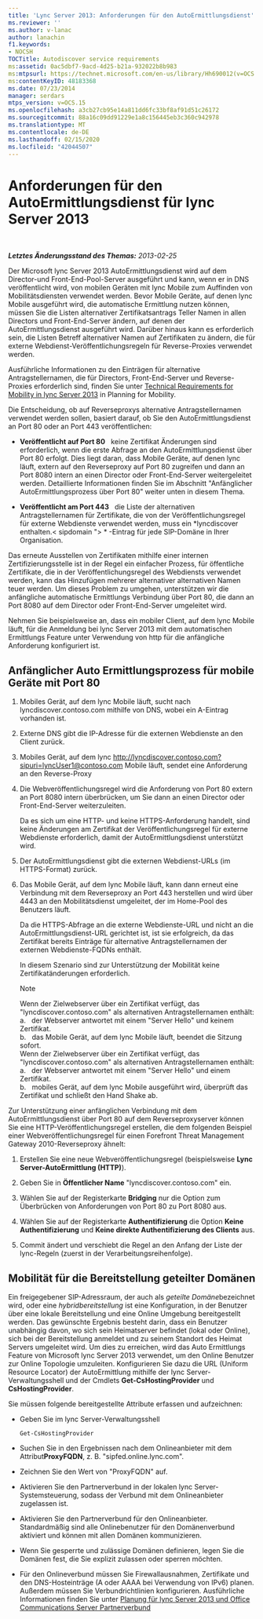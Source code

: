 ```yaml
---
title: 'Lync Server 2013: Anforderungen für den AutoErmittlungsdienst'
ms.reviewer: ''
ms.author: v-lanac
author: lanachin
f1.keywords:
- NOCSH
TOCTitle: Autodiscover service requirements
ms:assetid: 0ac5dbf7-9acd-4d25-b21a-932022b8b983
ms:mtpsurl: https://technet.microsoft.com/en-us/library/Hh690012(v=OCS.15)
ms:contentKeyID: 48183368
ms.date: 07/23/2014
manager: serdars
mtps_version: v=OCS.15
ms.openlocfilehash: a3cb27cb95e14a811dd6fc33bf8af91d51c26172
ms.sourcegitcommit: 88a16c09dd91229e1a8c156445eb3c360c942978
ms.translationtype: MT
ms.contentlocale: de-DE
ms.lasthandoff: 02/15/2020
ms.locfileid: "42044507"
---
```

<div data-xmlns="http://www.w3.org/1999/xhtml">

<div class="topic" data-xmlns="http://www.w3.org/1999/xhtml" data-msxsl="urn:schemas-microsoft-com:xslt" data-cs="http://msdn.microsoft.com/">

<div data-asp="http://msdn2.microsoft.com/asp">

# <a name="autodiscover-service-requirements-for-lync-server-2013"></a>Anforderungen für den AutoErmittlungsdienst für lync Server 2013

</div>

<div id="mainSection">

<div id="mainBody">

<span> </span>

_**Letztes Änderungsstand des Themas:** 2013-02-25_

Der Microsoft lync Server 2013 AutoErmittlungsdienst wird auf dem Director-und Front-End-Pool-Server ausgeführt und kann, wenn er in DNS veröffentlicht wird, von mobilen Geräten mit lync Mobile zum Auffinden von Mobilitätsdiensten verwendet werden. Bevor Mobile Geräte, auf denen lync Mobile ausgeführt wird, die automatische Ermittlung nutzen können, müssen Sie die Listen alternativer Zertifikatsantrags Teller Namen in allen Directors und Front-End-Server ändern, auf denen der AutoErmittlungsdienst ausgeführt wird. Darüber hinaus kann es erforderlich sein, die Listen Betreff alternativer Namen auf Zertifikaten zu ändern, die für externe Webdienst-Veröffentlichungsregeln für Reverse-Proxies verwendet werden.

Ausführliche Informationen zu den Einträgen für alternative Antragstellernamen, die für Directors, Front-End-Server und Reverse-Proxies erforderlich sind, finden Sie unter [Technical Requirements for Mobility in lync Server 2013](lync-server-2013-technical-requirements-for-mobility.md) in Planning for Mobility.

Die Entscheidung, ob auf Reverseproxys alternative Antragstellernamen verwendet werden sollen, basiert darauf, ob Sie den AutoErmittlungsdienst an Port 80 oder an Port 443 veröffentlichen:

  - **Veröffentlicht auf Port 80**   keine Zertifikat Änderungen sind erforderlich, wenn die erste Abfrage an den AutoErmittlungsdienst über Port 80 erfolgt. Dies liegt daran, dass Mobile Geräte, auf denen lync läuft, extern auf den Reverseproxy auf Port 80 zugreifen und dann an Port 8080 intern an einen Director oder Front-End-Server weitergeleitet werden. Detaillierte Informationen finden Sie im Abschnitt "Anfänglicher AutoErmittlungsprozess über Port 80" weiter unten in diesem Thema.

  - **Veröffentlicht am Port 443**   die Liste der alternativen Antragstellernamen für Zertifikate, die von der Veröffentlichungsregel für externe Webdienste verwendet werden, muss ein *lyncdiscover enthalten.\< sipdomain "\> * -Eintrag für jede SIP-Domäne in Ihrer Organisation.

Das erneute Ausstellen von Zertifikaten mithilfe einer internen Zertifizierungsstelle ist in der Regel ein einfacher Prozess, für öffentliche Zertifikate, die in der Veröffentlichungsregel des Webdiensts verwendet werden, kann das Hinzufügen mehrerer alternativer alternativen Namen teuer werden. Um dieses Problem zu umgehen, unterstützen wir die anfängliche automatische Ermittlungs Verbindung über Port 80, die dann an Port 8080 auf dem Director oder Front-End-Server umgeleitet wird.

Nehmen Sie beispielsweise an, dass ein mobiler Client, auf dem lync Mobile läuft, für die Anmeldung bei lync Server 2013 mit dem automatischen Ermittlungs Feature unter Verwendung von http für die anfängliche Anforderung konfiguriert ist.

<div>

## <a name="initial-autodiscover-process-for-mobile-devices-using-port-80"></a>Anfänglicher Auto Ermittlungsprozess für mobile Geräte mit Port 80

1.  Mobiles Gerät, auf dem lync Mobile läuft, sucht nach lyncdiscover.contoso.com mithilfe von DNS, wobei ein A-Eintrag vorhanden ist.

2.  Externe DNS gibt die IP-Adresse für die externen Webdienste an den Client zurück.

3.  Mobiles Gerät, auf dem lync http://lyncdiscover.contoso.com?sipuri=lyncUser1@contoso.com Mobile läuft, sendet eine Anforderung an den Reverse-Proxy

4.  Die Webveröffentlichungsregel wird die Anforderung von Port 80 extern an Port 8080 intern überbrücken, um Sie dann an einen Director oder Front-End-Server weiterzuleiten.
    
    Da es sich um eine HTTP- und keine HTTPS-Anforderung handelt, sind keine Änderungen am Zertifikat der Veröffentlichungsregel für externe Webdienste erforderlich, damit der AutoErmittlungsdienst unterstützt wird.

5.  Der AutoErmittlungsdienst gibt die externen Webdienst-URLs (im HTTPS-Format) zurück.

6.  Das Mobile Gerät, auf dem lync Mobile läuft, kann dann erneut eine Verbindung mit dem Reverseproxy an Port 443 herstellen und wird über 4443 an den Mobilitätsdienst umgeleitet, der im Home-Pool des Benutzers läuft.
    
    Da die HTTPS-Abfrage an die externe Webdienste-URL und nicht an die AutoErmittlungsdienst-URL gerichtet ist, ist sie erfolgreich, da das Zertifikat bereits Einträge für alternative Antragstellernamen der externen Webdienste-FQDNs enthält.
    
    In diesem Szenario sind zur Unterstützung der Mobilität keine Zertifikatänderungen erforderlich.
    
    <div>
    

    > [!NOTE]  
    > Wenn der Zielwebserver über ein Zertifikat verfügt, das "lyncdiscover.contoso.com" als alternativen Antragstellernamen enthält:<BR>a.&nbsp;&nbsp;&nbsp;der Webserver antwortet mit einem "Server Hello" und keinem Zertifikat.<BR>b.&nbsp;&nbsp;&nbsp;das Mobile Gerät, auf dem lync Mobile läuft, beendet die Sitzung sofort.<BR>Wenn der Zielwebserver über ein Zertifikat verfügt, das "lyncdiscover.contoso.com" als alternativen Antragstellernamen enthält:<BR>a.&nbsp;&nbsp;&nbsp;der Webserver antwortet mit einem "Server Hello" und einem Zertifikat.<BR>b.&nbsp;&nbsp;&nbsp;mobiles Gerät, auf dem lync Mobile ausgeführt wird, überprüft das Zertifikat und schließt den Hand Shake ab.

    
    </div>

Zur Unterstützung einer anfänglichen Verbindung mit dem AutoErmittlungsdienst über Port 80 auf dem Reverseproxyserver können Sie eine HTTP-Veröffentlichungsregel erstellen, die dem folgenden Beispiel einer Webveröffentlichungsregel für einen Forefront Threat Management Gateway 2010-Reverseproxy ähnelt:

1.  Erstellen Sie eine neue Webveröffentlichungsregel (beispielsweise **Lync Server-AutoErmittlung (HTTP)**).

2.  Geben Sie in **Öffentlicher Name** "lyncdiscover.contoso.com" ein.

3.  Wählen Sie auf der Registerkarte **Bridging** nur die Option zum Überbrücken von Anforderungen von Port 80 zu Port 8080 aus.

4.  Wählen Sie auf der Registerkarte **Authentifizierung** die Option **Keine Authentifizierung** und **Keine direkte Authentifizierung des Clients** aus.

5.  Commit ändert und verschiebt die Regel an den Anfang der Liste der lync-Regeln (zuerst in der Verarbeitungsreihenfolge).

</div>

<div>

## <a name="mobility-for-the-split-domain-deployment"></a>Mobilität für die Bereitstellung geteilter Domänen

Ein freigegebener SIP-Adressraum, der auch als *geteilte Domäne*bezeichnet wird, oder eine *hybridbereitstellung* ist eine Konfiguration, in der Benutzer über eine lokale Bereitstellung und eine Online Umgebung bereitgestellt werden. Das gewünschte Ergebnis besteht darin, dass ein Benutzer unabhängig davon, wo sich sein Heimatserver befindet (lokal oder Online), sich bei der Bereitstellung anmeldet und zu seinem Standort des Heimat Servers umgeleitet wird. Um dies zu erreichen, wird das Auto Ermittlungs Feature von Microsoft lync Server 2013 verwendet, um den Online Benutzer zur Online Topologie umzuleiten. Konfigurieren Sie dazu die URL (Uniform Resource Locator) der AutoErmittlung mithilfe der lync Server-Verwaltungsshell und der Cmdlets **Get-CsHostingProvider** und **CsHostingProvider**.

Sie müssen folgende bereitgestellte Attribute erfassen und aufzeichnen:

  - Geben Sie im lync Server-Verwaltungsshell
    
        Get-CsHostingProvider

  - Suchen Sie in den Ergebnissen nach dem Onlineanbieter mit dem Attribut**ProxyFQDN**, z. B. "sipfed.online.lync.com".

  - Zeichnen Sie den Wert von "ProxyFQDN" auf.

  - Aktivieren Sie den Partnerverbund in der lokalen lync Server-Systemsteuerung, sodass der Verbund mit dem Onlineanbieter zugelassen ist.

  - Aktivieren Sie den Partnerverbund für den Onlineanbieter. Standardmäßig sind alle Onlinebenutzer für den Domänenverbund aktiviert und können mit allen Domänen kommunizieren.

  - Wenn Sie gesperrte und zulässige Domänen definieren, legen Sie die Domänen fest, die Sie explizit zulassen oder sperren möchten.

  - Für den Onlineverbund müssen Sie Firewallausnahmen, Zertifikate und den DNS-Hosteinträge (A oder AAAA bei Verwendung von IPv6) planen. Außerdem müssen Sie Verbundrichtlinien konfigurieren. Ausführliche Informationen finden Sie unter [Planung für lync Server 2013 und Office Communications Server Partnerverbund](lync-server-2013-planning-for-lync-server-and-office-communications-server-federation.md)

</div>

</div>

<span> </span>

</div>

</div>

</div>

